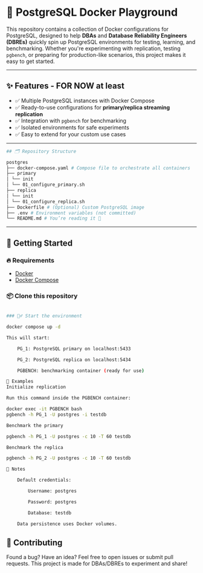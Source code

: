# 🐘 PostgreSQL Docker Playground

This repository contains a collection of Docker configurations for PostgreSQL, designed to help **DBAs** and **Database Reliability Engineers (DBREs)** quickly spin up PostgreSQL environments for testing, learning, and benchmarking.
Whether you're experimenting with replication, testing `pgbench`, or preparing for production-like scenarios, this project makes it easy to get started.

---

## ✨ Features - FOR NOW at least

- ✅ Multiple PostgreSQL instances with Docker Compose
- ✅ Ready-to-use configurations for **primary/replica streaming replication**
- ✅ Integration with `pgbench` for benchmarking
- ✅ Isolated environments for safe experiments
- ✅ Easy to extend for your custom use cases

---
```bash
## 🗂️ Repository Structure

postgres
├── docker-compose.yaml # Compose file to orchestrate all containers
├── primary
│ └── init
│ └── 01_configure_primary.sh
├── replica
│ └── init
│ └── 01_configure_replica.sh
├── Dockerfile # (Optional) Custom PostgreSQL image
├── .env # Environment variables (not committed)
└── README.md # You’re reading it 🙂
```
---

## 🚀 Getting Started

### 🔥 Requirements
- [Docker](https://www.docker.com/get-started)
- [Docker Compose](https://docs.docker.com/compose/)

### 📦 Clone this repository

```bash

### 🏃‍♂️ Start the environment

docker compose up -d

This will start:

    PG_1: PostgreSQL primary on localhost:5433

    PG_2: PostgreSQL replica on localhost:5434

    PGBENCH: benchmarking container (ready for use)

🧪 Examples
Initialize replication

Run this command inside the PGBENCH container:

docker exec -it PGBENCH bash
pgbench -h PG_1 -U postgres -i testdb

Benchmark the primary

pgbench -h PG_1 -U postgres -c 10 -T 60 testdb

Benchmark the replica

pgbench -h PG_2 -U postgres -c 10 -T 60 testdb

📌 Notes

    Default credentials:

        Username: postgres

        Password: postgres

        Database: testdb

    Data persistence uses Docker volumes.

```

## 🙌 Contributing

Found a bug? Have an idea? Feel free to open issues or submit pull requests.
This project is made for DBAs/DBREs to experiment and share!